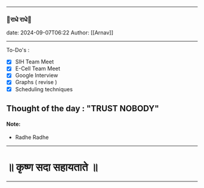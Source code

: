 
---
### 🦚राधे राधे🪈
date: 2024-09-07T06:22
Author: [[Arnav]]

---
To-Do's :
- [x] SIH Team Meet
- [x] E-Cell Team Meet
- [x] Google Interview
- [x] Graphs ( revise )
- [x] Scheduling techniques

## Thought of the day : "TRUST NOBODY"
#### Note: 
- Radhe Radhe


---
# ॥ कृष्ण सदा सहायताते ॥

---
